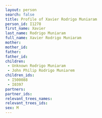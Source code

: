 ```yaml
---
layout: person
search: false
title: Profile of Xavier Rodrigo Muniaram
person_id: I1278
first_name: Xavier
last_name: Rodrigo Muniaram
full_name: Xavier Rodrigo Muniaram
mother: 
mother_id: 
father: 
father_id: 
children:
 - Unknown Rodrigo Muniaram
 - John Philip Rodrigo Muniarem
children_ids:
 - I500088
 - I0397
partners:
partner_ids:
relevant_trees_names:
relevant_trees_ids:
sex: M
---
```


